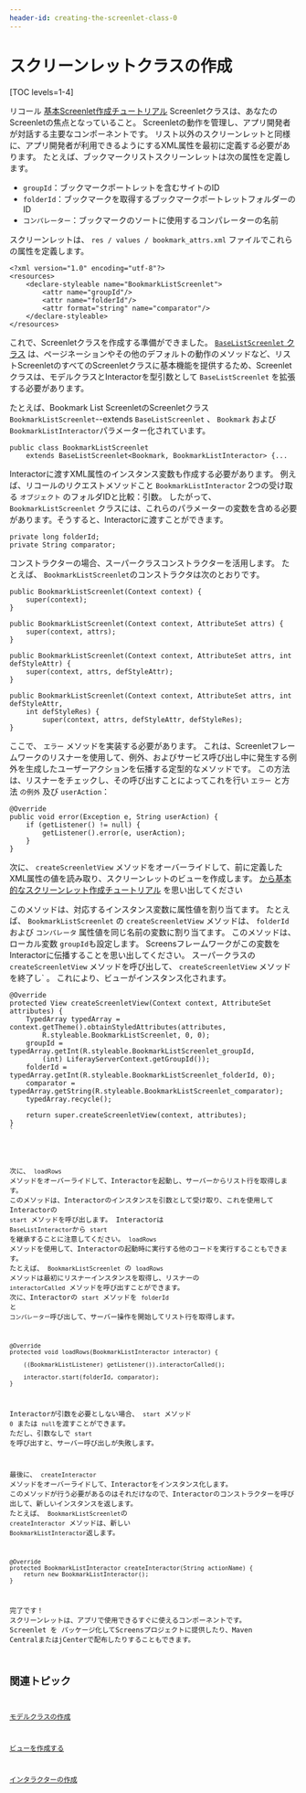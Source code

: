 ```yaml
---
header-id: creating-the-screenlet-class-0
---
```


# スクリーンレットクラスの作成

[TOC levels=1-4]

リコール [基本Screenlet作成チュートリアル](/docs/7-1/tutorials/-/knowledge_base/t/creating-the-screenlet-class) Screenletクラスは、あなたのScreenletの焦点となっていること。 Screenletの動作を管理し、アプリ開発者が対話する主要なコンポーネントです。 リスト以外のスクリーンレットと同様に、アプリ開発者が利用できるようにするXML属性を最初に定義する必要があります。 たとえば、ブックマークリストスクリーンレットは次の属性を定義します。

  - `groupId`：ブックマークポートレットを含むサイトのID
  - `folderId`：ブックマークを取得するブックマークポートレットフォルダーのID
  - `コンパレーター`：ブックマークのソートに使用するコンパレーターの名前

スクリーンレットは、 `res / values / bookmark_attrs.xml` ファイルでこれらの属性を定義します。

    <?xml version="1.0" encoding="utf-8"?>
    <resources>
        <declare-styleable name="BookmarkListScreenlet">
            <attr name="groupId"/>
            <attr name="folderId"/>
            <attr format="string" name="comparator"/>
        </declare-styleable>
    </resources>

これで、Screenletクラスを作成する準備ができました。 [ `BaseListScreenlet` クラス](https://github.com/liferay/liferay-screens/blob/master/android/library/src/main/java/com/liferay/mobile/screens/base/list/BaseListScreenlet.java) は、ページネーションやその他のデフォルトの動作のメソッドなど、リストScreenletのすべてのScreenletクラスに基本機能を提供するため、Screenletクラスは、モデルクラスとInteractorを型引数として `BaseListScreenlet` を拡張する必要があります。

たとえば、Bookmark List ScreenletのScreenletクラス`BookmarkListScreenlet`--extends `BaseListScreenlet` 、 `Bookmark` および `BookmarkListInteractor`パラメーター化されています。

    public class BookmarkListScreenlet 
        extends BaseListScreenlet<Bookmark, BookmarkListInteractor> {...

Interactorに渡すXML属性のインスタンス変数も作成する必要があります。 例えば、リコールのリクエストメソッドこと `BookmarkListInteractor` 2つの受け取る `オブジェクト` のフォルダIDと比較：引数。 したがって、 `BookmarkListScreenlet` クラスには、これらのパラメーターの変数を含める必要があります。そうすると、Interactorに渡すことができます。

    private long folderId;
    private String comparator;

コンストラクターの場合、スーパークラスコンストラクターを活用します。 たとえば、 `BookmarkListScreenlet`のコンストラクタは次のとおりです。

    public BookmarkListScreenlet(Context context) {
        super(context);
    }
    
    public BookmarkListScreenlet(Context context, AttributeSet attrs) {
        super(context, attrs);
    }
    
    public BookmarkListScreenlet(Context context, AttributeSet attrs, int defStyleAttr) {
        super(context, attrs, defStyleAttr);
    }
    
    public BookmarkListScreenlet(Context context, AttributeSet attrs, int defStyleAttr, 
        int defStyleRes) {
            super(context, attrs, defStyleAttr, defStyleRes);
    }

ここで、 `エラー` メソッドを実装する必要があります。 これは、Screenletフレームワークのリスナーを使用して、例外、およびサービス呼び出し中に発生する例外を生成したユーザーアクションを伝播する定型的なメソッドです。 この方法は、リスナーをチェックし、その呼び出すことによってこれを行い `エラー` と方法 `の例外` 及び `userAction`：

    @Override
    public void error(Exception e, String userAction) {
        if (getListener() != null) {
            getListener().error(e, userAction);
        }
    }

次に、 `createScreenletView` メソッドをオーバーライドして、前に定義したXML属性の値を読み取り、スクリーンレットのビューを作成します。 [から基本的なスクリーンレット作成チュートリアル](/docs/7-1/tutorials/-/knowledge_base/t/creating-the-screenlet-class) を思い出してください

このメソッドは、対応するインスタンス変数に属性値を割り当てます。 たとえば、 `BookmarkListScreenlet` の `createScreenletView` メソッドは、 `folderId` および `コンパレータ` 属性値を同じ名前の変数に割り当てます。 このメソッドは、ローカル変数 `groupId`も設定します。 Screensフレームワークがこの変数をInteractorに伝播することを思い出してください。 スーパークラスの `createScreenletView` メソッドを呼び出して、 `createScreenletView` メソッドを終了し` 。 これにより、ビューがインスタンス化されます。</p>

<pre><code>@Override
protected View createScreenletView(Context context, AttributeSet attributes) {
    TypedArray typedArray = context.getTheme().obtainStyledAttributes(attributes, 
        R.styleable.BookmarkListScreenlet, 0, 0);
    groupId = typedArray.getInt(R.styleable.BookmarkListScreenlet_groupId, 
        (int) LiferayServerContext.getGroupId());
    folderId = typedArray.getInt(R.styleable.BookmarkListScreenlet_folderId, 0);
    comparator = typedArray.getString(R.styleable.BookmarkListScreenlet_comparator);
    typedArray.recycle();

    return super.createScreenletView(context, attributes);
}
`</pre> 

次に、 `loadRows` メソッドをオーバーライドして、Interactorを起動し、サーバーからリスト行を取得します。 このメソッドは、Interactorのインスタンスを引数として受け取り、これを使用してInteractorの `start` メソッドを呼び出します。 Interactorは `BaseListInteractor`から `start` を継承することに注意してください。 `loadRows` メソッドを使用して、Interactorの起動時に実行する他のコードを実行することもできます。 たとえば、 `BookmarkListScreenlet` の `loadRows` メソッドは最初にリスナーインスタンスを取得し、リスナーの `interactorCalled` メソッドを呼び出すことができます。 次に、Interactorの `start` メソッドを `folderId` と `コンパレーター`呼び出して、サーバー操作を開始してリスト行を取得します。

    @Override
    protected void loadRows(BookmarkListInteractor interactor) {
    
        ((BookmarkListListener) getListener()).interactorCalled();
    
        interactor.start(folderId, comparator);
    }
    

Interactorが引数を必要としない場合、 `start` メソッド `0` または `null`を渡すことができます。 ただし、引数なしで `start` を呼び出すと、サーバー呼び出しが失敗します。

最後に、 `createInteractor` メソッドをオーバーライドして、Interactorをインスタンス化します。 このメソッドが行う必要があるのはそれだけなので、Interactorのコンストラクターを呼び出して、新しいインスタンスを返します。 たとえば、 `BookmarkListScreenlet`の `createInteractor` メソッドは、新しい `BookmarkListInteractor`返します。

    @Override
    protected BookmarkListInteractor createInteractor(String actionName) {
        return new BookmarkListInteractor();
    }
    

完了です！ スクリーンレットは、アプリで使用できるすぐに使えるコンポーネントです。 Screenlet</a> を パッケージ化してScreensプロジェクトに提供したり、Maven CentralまたはjCenterで配布したりすることもできます。</p> 



## 関連トピック

[モデルクラスの作成](/docs/7-1/tutorials/-/knowledge_base/t/creating-the-model-class)

[ビューを作成する](/docs/7-1/tutorials/-/knowledge_base/t/creating-the-view)

[インタラクターの作成](/docs/7-1/tutorials/-/knowledge_base/t/creating-the-interactor-0)

